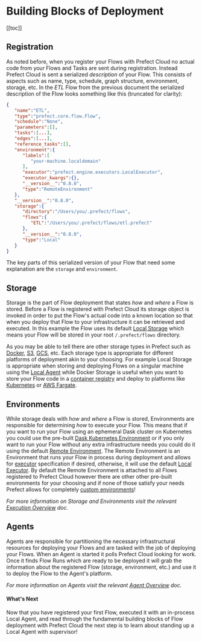 # Building Blocks of Deployment

[[toc]]

## Registration

As noted before, when you register your Flows with Prefect Cloud no actual code from your Flows and Tasks are sent during registration. Instead Prefect Cloud is sent a serialized _description_ of your Flow. This consists of aspects such as name, type, schedule, graph structure, environment, storage, etc. In the _ETL_ Flow from the previous document the serialized description of the Flow looks something like this (truncated for clarity):

```json
{
   "name":"ETL",
   "type":"prefect.core.flow.Flow",
   "schedule":"None",
   "parameters":[],
   "tasks":[...],
   "edges":[...],
   "reference_tasks":[],
   "environment":{
      "labels":[
         "your-machine.localdomain"
      ],
      "executor":"prefect.engine.executors.LocalExecutor",
      "executor_kwargs":{},
      "__version__":"0.8.0",
      "type":"RemoteEnvironment"
   },
   "__version__":"0.8.0",
   "storage":{
      "directory":"/Users/you/.prefect/flows",
      "flows":{
         "ETL":"/Users/you/.prefect/flows/etl.prefect"
      },
      "__version__":"0.8.0",
      "type":"Local"
   }
}
```

The key parts of this serialized version of your Flow that need some explanation are the `storage` and `environment`.

## Storage

Storage is the part of Flow deployment that states _how_ and _where_ a Flow is stored. Before a Flow is registered with Prefect Cloud its storage object is invoked in order to put the Flow's actual code into a known location so that when you deploy that Flow to your infrastructure it can be retrieved and executed. In this example the Flow uses its default [Local Storage]() which means your Flow will be stored in your root `/.prefect/flows` directory.

As you may be able to tell there are other storage types in Prefect such as [Docker](), [S3](), [GCS](), etc. Each storage type is appropriate for different platforms of deployment akin to your choosing. For example Local Storage is appropriate when storing and deploying Flows on a singular machine using the [Local Agent](/cloud/agent/local.html) while Docker Storage is useful when you want to store your Flow code in a [container registry](https://docs.docker.com/registry/) and deploy to platforms like [Kubernetes](/cloud/agent/kubernetes.html) or [AWS Fargate](/cloud/agent/fargate.html).

## Environments

While storage deals with _how_ and _where_ a Flow is stored, Environments are responsible for determining _how_ to execute your Flow. This means that if you want to run your Flow using an ephemeral Dask cluster on Kubernetes you could use the pre-built [Dask Kubernetes Environment](/cloud/execution/dask_k8s_environment.html) or if you only want to run your Flow without any extra infrastructure needs you could do it using the default [Remote Environment](/cloud/execution/remote_environment.html). The Remote Environment is an Environment that runs your Flow in process during deployment and allows for [executor](/core/concepts/engine.html#executors) specification if desired, otherwise, it will use the default [Local Executor](/api/unreleased/engine/executors.html#localexecutor). By default the Remote Environment is attached to all Flows registered to Prefect Cloud however there are other other pre-built environments for your choosing and if none of those satisfy your needs Prefect allows for completely [custom environments](/cloud/execution/custom_environment.html)!

_For more information on Storage and Environments visit the relevant [Execution Overview](/cloud/execution/overview.html) doc._

## Agents

Agents are responsible for partitioning the necessary infrastructural resources for deploying your Flows and are tasked with the job of deploying your Flows. When an Agent is started it polls Prefect Cloud looking for work. Once it finds Flow Runs which are ready to be deployed it will grab the information about the registered Flow (storage, environment, etc.) and use it to deploy the Flow to the Agent's platform.

_For more information on Agents visit the relevant [Agent Overview](/cloud/agent/overview.html) doc._

#### What's Next

Now that you have registered your first Flow, executed it with an in-process Local Agent, and read through the fundamental building blocks of Flow deployment with Prefect Cloud the next step is to learn about standing up a Local Agent with supervisor!
